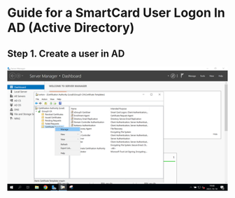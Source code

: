# Guide for a SmartCard User Logon In AD (Active Directory)

## Step 1. Create a user in AD
![step 1](pics/pic1.png)
